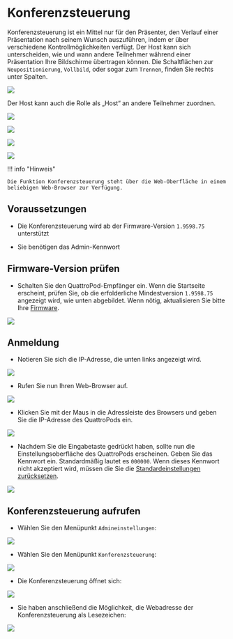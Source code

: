 # Konferenzsteuerung

Konferenzsteuerung ist ein Mittel nur für den Präsenter, den Verlauf einer Präsentation nach seinem Wunsch auszuführen, indem er über verschiedene Kontrollmöglichkeiten verfügt. Der Host kann sich unterscheiden, wie und wann andere Teilnehmer während einer Präsentation Ihre Bildschirme übertragen können. Die Schaltflächen zur `Neupositionierung`, `Vollbild`, oder sogar zum `Trennen`, finden Sie rechts unter Spalten.

![](/assets/img/konferensteuerung.png)

Der Host kann auch die Rolle als „Host“ an andere Teilnehmer zuordnen.

![](/assets/img/konferensteuerung2.png)

![](/assets/img/konferensteuerung3.png)

![](/assets/img/adv.settingsapp.png)

![](/assets/img/Konferenzsteuerung6.png)

!!! info "Hinweis"

	Die Funktion Konferenzsteuerung steht über die Web-Oberfläche in einem beliebigen Web-Browser zur Verfügung.

## Voraussetzungen

* Die Konferenzsteuerung wird ab der Firmware-Version `1.9598.75` unterstützt

* Sie benötigen das Admin-Kennwort

## Firmware-Version prüfen

* Schalten Sie den QuattroPod-Empfänger ein. Wenn die Startseite erscheint, prüfen Sie, ob die erfolderliche Mindestversion `1.9598.75` angezeigt wird, wie unten abgebildet. Wenn nötig, aktualisieren Sie bitte Ihre [Firmware](firmware-upgrade.md).

![](/assets/img/quattropod.lite.landingpage.fw.png)

## Anmeldung

* Notieren Sie sich die IP-Adresse, die unten links angezeigt wird.

![](/assets/img/quattropod.lite.landingpage.IP.png)

* Rufen Sie nun Ihren Web-Browser auf.

![](/assets/img/Google_Chrome.png)

* Klicken Sie mit der Maus in die Adressleiste des Browsers und geben Sie die IP-Adresse des QuattroPods ein.

![](/assets/img/IP-Address.png)

* Nachdem Sie die Eingabetaste gedrückt haben, sollte nun die Einstellungsoberfläche des QuattroPods erscheinen. Geben Sie das Kennwort ein. Standardmäßig lautet es `000000`. Wenn dieses Kennwort nicht akzeptiert wird, müssen die Sie die [Standardeinstellungen zurücksetzen](reset.md).

![](/assets/img/QuattroPod-Login.png)

## Konferenzsteuerung aufrufen

* Wählen Sie den Menüpunkt `Admineinstellungen`:

![](/assets/img/Menu_AdminSettings.png)

* Wählen Sie den Menüpunkt `Konferenzsteuerung`:

![](/assets/img/conference-control.png)

* Die Konferenzsteuerung öffnet sich:

![](/assets/img/konferensteuerung2.png)

* Sie haben anschließend die Möglichkeit, die Webadresse der Konferenzsteuerung als Lesezeichen:

![](/assets/img/conference-control-address.png)
